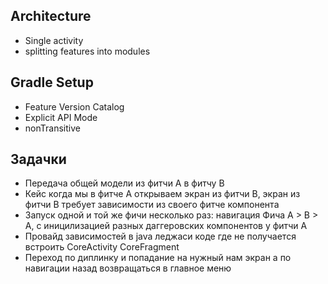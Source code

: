 ## Architecture
- Single activity
- splitting features into modules

## Gradle Setup
- Feature Version Catalog
- Explicit API Mode
- nonTransitive

## Задачки
- Передача общей модели из фитчи A в фитчу B
- Кейс когда мы в фитче A открываем экран из фитчи B, экран из фитчи B
  требует зависимости из своего фитче компонента
- Запуск одной и той же фичи несколько раз: навигация Фича A > B > A, с иницилизацией разных 
даггеровских компонентов у фитчи A
- Провайд зависимостей в java леджаси коде где не получается встроить 
CoreActivity CoreFragment
- Переход по диплинку и попадание на нужный нам экран а по навигации назад
возвращаться в главное меню